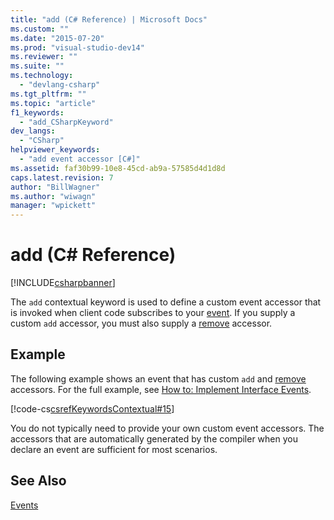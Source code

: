 ```yaml
---
title: "add (C# Reference) | Microsoft Docs"
ms.custom: ""
ms.date: "2015-07-20"
ms.prod: "visual-studio-dev14"
ms.reviewer: ""
ms.suite: ""
ms.technology: 
  - "devlang-csharp"
ms.tgt_pltfrm: ""
ms.topic: "article"
f1_keywords: 
  - "add_CSharpKeyword"
dev_langs: 
  - "CSharp"
helpviewer_keywords: 
  - "add event accessor [C#]"
ms.assetid: faf30b99-10e8-45cd-ab9a-57585d4d1d8d
caps.latest.revision: 7
author: "BillWagner"
ms.author: "wiwagn"
manager: "wpickett"
---
```

# add (C# Reference)
[!INCLUDE[csharpbanner](../../../csharp/includes/csharpbanner.md)]

The `add` contextual keyword is used to define a custom event accessor that is invoked when client code subscribes to your [event](../../../csharp/language-reference/keywords/event.md). If you supply a custom `add` accessor, you must also supply a [remove](../../../csharp/language-reference/keywords/remove.md) accessor.  
  
## Example  
 The following example shows an event that has custom `add` and [remove](../../../csharp/language-reference/keywords/remove.md) accessors. For the full example, see [How to:  Implement Interface Events](../../../csharp/programming-guide/events/how-to-implement-interface-events.md).  
  
 [!code-cs[csrefKeywordsContextual#15](../../../csharp/language-reference/keywords/codesnippet/csharp/add_1.cs)]  
  
 You do not typically need to provide your own custom event accessors. The accessors that are automatically generated by the compiler when you declare an event are sufficient for most scenarios.  
  
## See Also  
 [Events](../../../csharp/programming-guide/events/index.md)